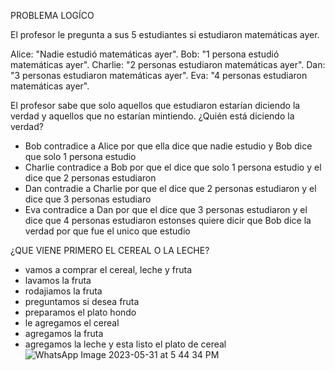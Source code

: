 PROBLEMA LOGÍCO 

El profesor le pregunta a sus 5 estudiantes si estudiaron matemáticas ayer.

 Alice: "Nadie estudió matemáticas ayer".
Bob: "1 persona estudió matemáticas ayer".
Charlie: "2 personas estudiaron matemáticas ayer".
Dan: "3 personas estudiaron matemáticas ayer".
Eva: "4 personas estudiaron matemáticas ayer".

El profesor sabe que solo aquellos que estudiaron estarían diciendo la verdad y aquellos que no estarían mintiendo. ¿Quién está diciendo la verdad?

* Bob contradice a Alice por que ella dice que nadie estudio y Bob dice que solo 1 persona estudio
* Charlie contradice a Bob por que el dice que solo 1 persona estudio y el dice que 2 personas estudiaron 
* Dan contradie a Charlie por que el dice que 2 personas estudiaron y el dice que 3 personas estudiaro
* Eva contradice a Dan por que el dice que 3 personas estudiaron y el dice que 4 personas estudiaron
estonses quiere dicir que Bob dice la verdad por que fue el unico que estudio


¿QUE VIENE PRIMERO EL CEREAL O LA LECHE?

* vamos a comprar el cereal, leche y fruta 
* lavamos la fruta  
* rodajiamos la fruta        
* preguntamos si desea fruta
* preparamos el plato hondo
* le agregamos el cereal
* agregamos la fruta 
* agregamos la leche
y esta listo el plato de cereal
![WhatsApp Image 2023-05-31 at 5 44 34 PM](https://github.com/Ashley2019/cord-algotmos/assets/132409297/4f32cdce-0b52-4018-b210-7b5ab06de126)






